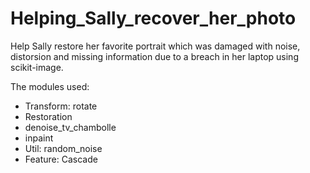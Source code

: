 # Helping_Sally_recover_her_photo
Help Sally restore her favorite portrait which was damaged with noise, distorsion and missing information due to a breach in her laptop using scikit-image.

The modules used:

  - Transform: rotate
  - Restoration
   - denoise_tv_chambolle
   - inpaint
  - Util: random_noise
  - Feature: Cascade
